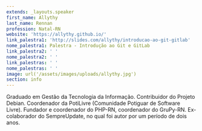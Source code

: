 ```yaml
---
extends: _layouts.speaker
first_name: Allythy
last_name: Rennan
profession: Natal-RN
website: 'https://allythy.github.io/'
link_palestra1: 'http://slides.com/allythy/introducao-ao-git-gitlab'
nome_palestra1: Palestra - Introdução ao Git e GitLab
link_palestra2: ' '
nome_palestra2: ' '
link_palestras: ' '
nome_palestras: ' '
image: url('/assets/images/uploads/allythy.jpg')
section: info
---
```

Graduado em Gestão da Tecnologia da Informação. Contribuidor do Projeto Debian. Coordenador da PotiLivre (Comunidade Potiguar de Software Livre). Fundador e coordenador do PHP-RN, coordenador do GruPy-RN. Ex-colaborador do SempreUpdate, no qual foi autor por um período de dois anos.
